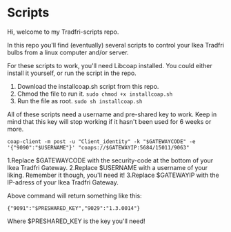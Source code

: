 # Scripts
Hi, welcome to my Tradfri-scripts repo.

In this repo you'll find (eventually) several scripts to control your Ikea Tradfri bulbs from a linux computer and/or server.

For these scripts to work, you'll need Libcoap installed. You could either install it yourself, or run the script in the repo.
1. Download the installcoap.sh script from this repo.
2. Chmod the file to run it. `sudo chmod +x installcoap.sh`
3. Run the file as root. `sudo sh installcoap.sh`

All of these scripts need a username and pre-shared key to work. Keep in mind that this key will stop working if it hasn't 
been used for 6 weeks or more.

```
coap-client -m post -u "Client_identity" -k "$GATEWAYCODE" -e '{"9090":"$USERNAME"}' "coaps://$GATEWAYIP:5684/15011/9063"
```
1.Replace $GATEWAYCODE with the security-code at the bottom of your Ikea Tradfri Gateway.
2.Replace $USERNAME with a username of your liking. Remember it though, you'll need it!
3.Replace $GATEWAYIP with the IP-adress of your Ikea Tradfri Gateway.

Above command will return something like this:
```
{"9091":"$PRESHARED_KEY","9029":"1.3.0014"}
```
Where $PRESHARED_KEY is the key you'll need!
